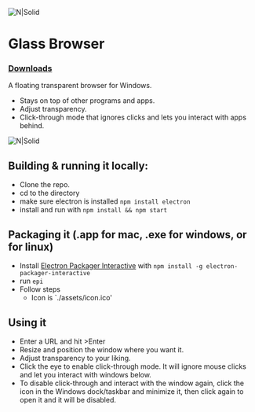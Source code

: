 ![N|Solid](https://github.com/mitchas/glass-browser/raw/master/assets/icon64.png)
# **Glass Browser**
### [Downloads](https://github.com/mitchas/glass-browser/tree/master/releases)

A floating transparent browser for Windows.
  - Stays on top of other programs and apps.
  - Adjust transparency.
  - Click-through mode that ignores clicks and lets you interact with apps behind.

![N|Solid](https://github.com/mitchas/glass-browser/raw/master/assets/screenshot.PNG)


## Building & running it locally:
- Clone the repo.
- cd to the directory
- make sure electron is installed `npm install electron`
- install and run with `npm install && npm start`

## Packaging it (.app for mac, .exe for windows, or for linux)
- Install [Electron Packager Interactive](https://github.com/Urucas/electron-packager-interactive) with `npm install -g electron-packager-interactive`
- run `epi`
- Follow steps
  - Icon is `./assets/icon.ico'

## Using it
- Enter a URL and hit >Enter
- Resize and position the window where you want it.
- Adjust transparency to your liking.
- Click the eye to enable click-through mode. It will ignore mouse clicks and let you interact with windows below.
- To disable click-through and interact with the window again, click the icon in the Windows dock/taskbar and minimize it, then click again to open it and it will be disabled.
